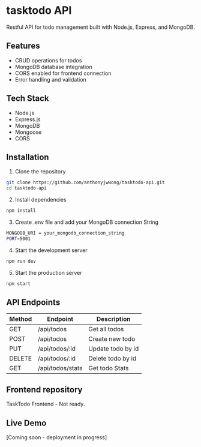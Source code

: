 # tasktodo API

Restful API for todo management built with Node.js, Express, and MongoDB.

## Features

- CRUD operations for todos
- MongoDB database integration
- CORS enabled for frontend connection
- Error handling and validation

## Tech Stack

- Node.js
- Express.js
- MongoDB
- Mongoose
- CORS

## Installation

1. Clone the repository

```bash
git clone https://github.com/anthonyjwwong/tasktodo-api.git
cd tasktodo-api
```

2. Install dependencies

```bash
npm install
```

3. Create .env file and add your MongoDB connection String

```bash
MONGODB_URI = your_mongodb_connection_string
PORT=5001
```

4. Start the development server

```bash
npm run dev
```

5. Start the production server

```bash
npm start
```

## API Endpoints

| Method | Endpoint         | Description       |
| ------ | ---------------- | ----------------- |
| GET    | /api/todos       | Get all todos     |
| POST   | /api/todos       | Create new todo   |
| PUT    | /api/todos/:id   | Update todo by id |
| DELETE | /api/todos/:id   | Delete todo by id |
| GET    | /api/todos/stats | Get todo Stats    |

## Frontend repository

TaskTodo Frontend - Not ready.

## Live Demo

[Coming soon - deployment in progress]
